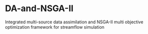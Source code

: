 # DA-and-NSGA-II
Integrated multi-source data assimilation and NSGA-II multi objective optimization framework for streamflow simulation

